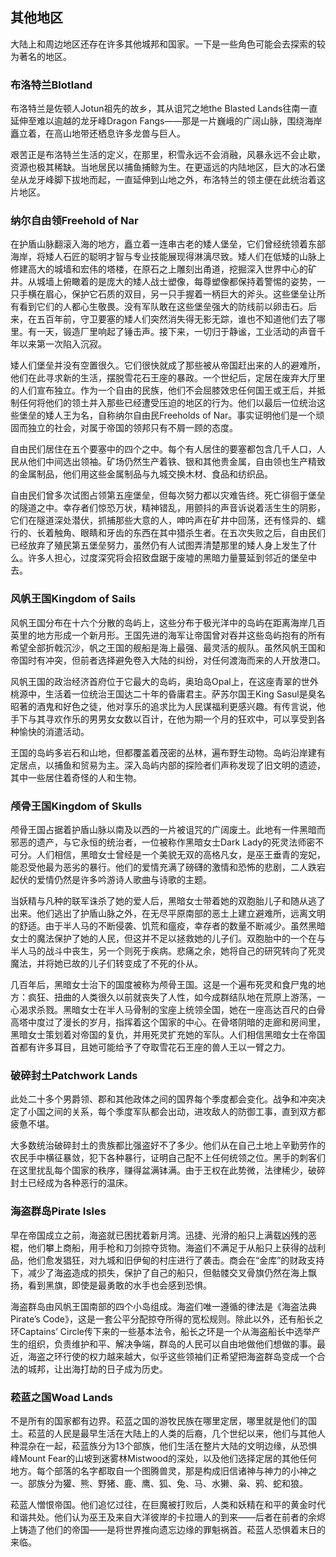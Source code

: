## 其他地区

大陆上和周边地区还存在许多其他城邦和国家。一下是一些角色可能会去探索的较为著名的地区。

### 布洛特兰Blotland

布洛特兰是佐顿人Jotun祖先的故乡，其从诅咒之地the Blasted
Lands往南一直延伸至难以逾越的龙牙峰Dragon
Fangs——那是一片巍峨的广阔山脉，围绕海岸矗立着，在高山地带还栖息许多龙兽与巨人。

艰苦正是布洛特兰生活的定义，在那里，积雪永远不会消融，风暴永远不会止歇，资源也极其稀缺。当地居民以捕鱼捕鲸为生。在更遥远的内陆地区，巨大的冰石堡垒从龙牙峰脚下拔地而起，一直延伸到山地之外，布洛特兰的领主便在此统治着这片地区。

### 纳尔自由领Freehold of Nar

在护盾山脉翻滚入海的地方，矗立着一连串古老的矮人堡垒，它们曾经统领着东部海岸，将矮人石匠的聪明才智与专业技能展现得淋漓尽致。矮人们在低矮的山脉上修建高大的城墙和宏伟的塔楼，在原石之上雕刻出甬道，挖掘深入世界中心的矿井。从城墙上俯瞰着的是庞大的矮人战士塑像，每尊塑像都保持着警惕的姿势，一只手横在眉心，保护它石质的双目，另一只手握着一柄巨大的斧头。这些堡垒让所有看到它们的人都心生敬畏。没有军队敢在这些堡垒强大的防线前以卵击石。后来，在五百年前，守卫要塞的矮人们突然消失得无影无踪，谁也不知道他们去了哪里。有一天，锻造厂里响起了锤击声。接下来，一切归于静谧，工业活动的声音千年以来第一次陷入沉寂。

矮人们堡垒并没有空置很久。它们很快就成了那些被从帝国赶出来的人的避难所，他们在此寻求新的生活，摆脱雪花石王座的暴政。一个世纪后，定居在废弃大厅里的人们宣布独立。作为一个自由的民族，他们不会屈膝效忠任何国王或王后，并抵制任何将他们的领土并入那些已经遭受压迫的地区的行为。他们以最后一位统治这些堡垒的矮人王为名，自称纳尔自由民Freeholds
of
Nar。事实证明他们是一个顽固而独立的社会，对属于帝国的领邦只有不屑一顾的态度。

自由民们居住在五个要塞中的四个之中。每个有人居住的要塞都包含几千人口，人民从他们中间选出领袖。矿场仍然生产着铁、银和其他贵金属，自由领也生产精致的金属制品，他们用这些金属制品与九城交换木材、食品和纺织品。

自由民们曾多次试图占领第五座堡垒，但每次努力都以灾难告终。死亡徘徊于堡垒的隧道之中。幸存者们惊恐万状，精神错乱，用颤抖的声音诉说着活生生的阴影，它们在隧道深处潜伏，抓捕那些大意的人，呻吟声在矿井中回荡，还有怪异的、蠕行的、长着触角、眼睛和牙齿的东西在其中猎杀生者。在五次失败之后，自由民们已经放弃了殖民第五堡垒努力，虽然仍有人试图弄清楚那里的矮人身上发生了什么。许多人担心，过度深究将会招致盘踞于废墟的黑暗力量蔓延到邻近的堡垒中去。

### 风帆王国Kingdom of Sails

风帆王国分布在十六个分散的岛屿上，这些分布于极光洋中的岛屿在距离海岸几百英里的地方形成一个新月形。王国先进的海军让帝国曾对吞并这些岛屿抱有的所有希望全部折戟沉沙，帆之王国的舰船是海上最强、最灵活的舰队。虽然风帆王国和帝国时有冲突，但前者选择避免卷入大陆的纠纷，对任何渡海而来的人开放港口。

风帆王国的政治经济首府位于它最大的岛屿，奥珀岛Opal上，在这座青翠的世外桃源中，生活着一位统治王国达二十年的昏庸君主。萨苏尔国王King
Sasul是臭名昭著的酒鬼和好色之徒，他对享乐的追求比为人民谋福利更感兴趣。有传言说，他手下与其寻欢作乐的男男女女数以百计，在他为期一个月的狂欢中，可以享受到各种愉快的消遣活动。

王国的岛屿多岩石和山地，但都覆盖着茂密的丛林，遍布野生动物。岛屿沿岸建有定居点，以捕鱼和贸易为主。深入岛屿内部的探险者们声称发现了旧文明的遗迹，其中一些居住着奇怪的人和生物。

### 颅骨王国Kingdom of Skulls

颅骨王国占据着护盾山脉以南及以西的一片被诅咒的广阔废土。此地有一件黑暗而邪恶的遗产，与它永恒的统治者，一位被称作黑暗女士Dark
Lady的死灵法师密不可分。人们相信，黑暗女士曾经是一个美貌无双的高格凡女，是巫王垂青的宠妃，能忍受他最为恶劣的暴行。他们的爱情充满了磅礴的激情和恐怖的悲剧，二人跌宕起伏的爱情仍然是许多吟游诗人歌曲与诗歌的主题。

当妖精与凡种的联军诛杀了她的爱人后，黑暗女士带着她的双胞胎儿子和随从逃了出来。他们逃出了护盾山脉之外，在无尽平原南部的恶土上建立避难所，远离文明的舒适。由于半人马的不断侵袭、饥荒和瘟疫，幸存者的数量不断减少。虽然黑暗女士的魔法保护了她的人民，但这并不足以拯救她的儿子们。双胞胎中的一个在与半人马的战斗中丧生，另一个则死于疾病。悲痛之余，她将自己的研究转向了死灵魔法，并将她已故的儿子们转变成了不死的仆从。

几百年后，黑暗女士治下的国度被称为颅骨王国。这是一个遍布死灵和食尸鬼的地方：疯狂、扭曲的人类很久以前就丧失了人性，如今成群结队地在荒原上游荡，一心渴求杀戮。黑暗女士在半人马骨制的宝座上统领全国，她在一座高达百尺的白骨高塔中度过了漫长的岁月，指挥着这个国家的中心。在骨塔阴暗的走廊和房间里，黑暗女士策划着对帝国的复仇，并用死灵扩充她的军队。人们相信黑暗女士在帝国首都有许多耳目，且她可能给予了夺取雪花石王座的兽人王以一臂之力。

### 破碎封土Patchwork Lands

此处二十多个男爵领、郡和其他政体之间的国界每个季度都会变化。战争和冲突决定了小国之间的关系，每个季度军队都会出动，进攻敌人的防御工事，直到双方都疲惫不堪。

大多数统治破碎封土的贵族都比强盗好不了多少。他们从在自己土地上辛勤劳作的农民手中横征暴敛，犯下各种暴行，证明自己配不上任何统领之位。黑手的刺客们在这里扰乱每个国家的秩序，赚得盆满钵满。由于王权在此势微，法律稀少，破碎封土已经成为各种恶行的温床。

### 海盗群岛Pirate Isles

早在帝国成立之前，海盗就已困扰着新月湾。迅捷、光滑的船只上满载凶残的恶棍，他们攀上商船，用手枪和刀剑掠夺货物。海盗们不满足于从船只上获得的战利品，他们愈发猖狂，对九城和旧伊甸的村庄进行了袭击。商会在“金库”的财政支持下，减少了海盗造成的损失，保护了自己的船只，但骷髅交叉骨旗仍然在海上飘扬，看到黑旗，即使是最勇敢的水手也会感到恐惧。

海盗群岛由风帆王国南部的四个小岛组成。海盗们唯一遵循的律法是《海盗法典Pirate’s
Code》，这是一套公平分配掠夺所得的宽松规则。除此以外，还有船长之环Captains’
Circle传下来的一些基本法令，船长之环是一个从海盗船长中选举产生的组织，负责维护和平、解决争端，群岛的人民可以自由地做他们想做的事。最近，海盗之环行使的权力越来越大，似乎这些领袖们正希望把海盗群岛变成一个合法的城邦，让出海打劫的日子成为历史。

### 菘蓝之国Woad Lands

不是所有的国家都有边界。菘蓝之国的游牧民族在哪里定居，哪里就是他们的国土。菘蓝的人民是最早生活在大陆上的人类的后裔，几个世纪以来，他们与其他人种混杂在一起，菘蓝族分为13个部族，他们生活在整片大陆的文明边缘，从恐惧峰Mount
Fear的山坡到迷雾林Mistwood的深处，以及他们选择定居的其他任何地方。每个部落的名字都取自一个图腾兽灵，那是构成旧信诸神与神力的小神之一。部族分为獾、熊、野猪、鹿、鹰、狐、兔、马、水獭、枭、鸦、蛇和狼。

菘蓝人憎恨帝国。他们追忆过往，在巨魔被打败后，人类和妖精在和平的黄金时代和谐共处。他们认为巫王及来自大洋彼岸的卡拉珊人的到来——后者在前者的余烬上铸造了他们的帝国——是将世界推向遗忘边缘的罪魁祸首。菘蓝人恐惧着末日的来临。
